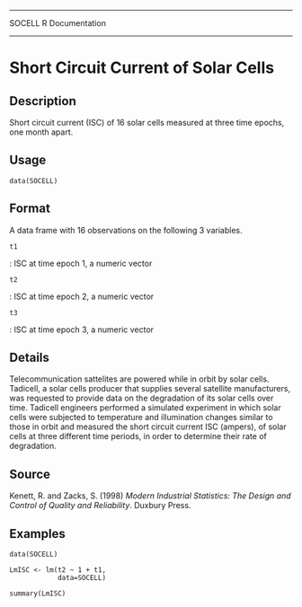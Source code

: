   -------- -----------------
  SOCELL   R Documentation
  -------- -----------------

Short Circuit Current of Solar Cells
====================================

Description
-----------

Short circuit current (ISC) of 16 solar cells measured at three time
epochs, one month apart.

Usage
-----

    data(SOCELL)

Format
------

A data frame with 16 observations on the following 3 variables.

`t1`

:   ISC at time epoch 1, a numeric vector

`t2`

:   ISC at time epoch 2, a numeric vector

`t3`

:   ISC at time epoch 3, a numeric vector

Details
-------

Telecommunication sattelites are powered while in orbit by solar cells.
Tadicell, a solar cells producer that supplies several satellite
manufacturers, was requested to provide data on the degradation of its
solar cells over time. Tadicell engineers performed a simulated
experiment in which solar cells were subjected to temperature and
illumination changes similar to those in orbit and measured the short
circuit current ISC (ampers), of solar cells at three different time
periods, in order to determine their rate of degradation.

Source
------

Kenett, R. and Zacks, S. (1998) *Modern Industrial Statistics: The
Design and Control of Quality and Reliability*. Duxbury Press.

Examples
--------

    data(SOCELL)

    LmISC <- lm(t2 ~ 1 + t1, 
                data=SOCELL)

    summary(LmISC)
